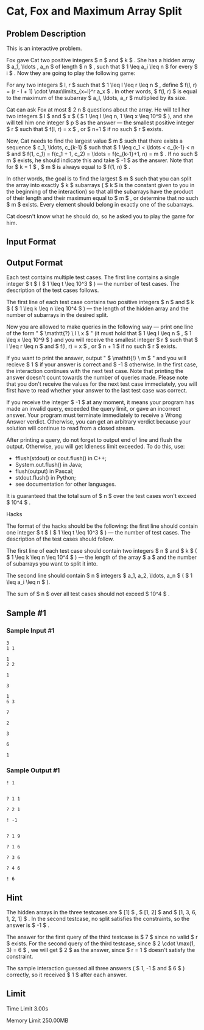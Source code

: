 # Cat, Fox and Maximum Array Split

## Problem Description

This is an interactive problem.

Fox gave Cat two positive integers $ n $ and $ k $ . She has a hidden array $ a_1, \ldots , a_n $ of length $ n $ , such that $ 1 \leq a_i \leq n $ for every $ i $ . Now they are going to play the following game:

For any two integers $ l, r $ such that $ 1 \leq l \leq r \leq n $ , define $ f(l, r) = (r - l + 1) \cdot \max\limits_{x=l}^r a_x $ . In other words, $ f(l, r) $ is equal to the maximum of the subarray $ a_l, \ldots, a_r $ multiplied by its size.

Cat can ask Fox at most $ 2 n $ questions about the array. He will tell her two integers $ l $ and $ x $ ( $ 1 \leq l \leq n, 1 \leq x \leq 10^9 $ ), and she will tell him one integer $ p $ as the answer — the smallest positive integer $ r $ such that $ f(l, r) = x $ , or $ n+1 $ if no such $ r $ exists.

Now, Cat needs to find the largest value $ m $ such that there exists a sequence $ c_1, \ldots, c_{k-1} $ such that $ 1 \leq c_1 < \ldots < c_{k-1} < n $ and $ f(1, c_1) = f(c_1 + 1, c_2) = \ldots = f(c_{k-1}+1, n) = m $ . If no such $ m $ exists, he should indicate this and take $ -1 $ as the answer. Note that for $ k = 1 $ , $ m $ is always equal to $ f(1, n) $ .

In other words, the goal is to find the largest $ m $ such that you can split the array into exactly $ k $ subarrays ( $ k $ is the constant given to you in the beginning of the interaction) so that all the subarrays have the product of their length and their maximum equal to $ m $ , or determine that no such $ m $ exists. Every element should belong in exactly one of the subarrays.

Cat doesn't know what he should do, so he asked you to play the game for him.

## Input Format

## Output Format

Each test contains multiple test cases. The first line contains a single integer $ t $ ( $ 1 \leq t \leq 10^3 $ ) — the number of test cases. The description of the test cases follows.

The first line of each test case contains two positive integers $ n $ and $ k $ ( $ 1 \leq k \leq n \leq 10^4 $ ) — the length of the hidden array and the number of subarrays in the desired split.

Now you are allowed to make queries in the following way — print one line of the form " $ \mathtt{?} \ l \ x $ " (it must hold that $ 1 \leq l \leq n $ , $ 1 \leq x \leq 10^9 $ ) and you will receive the smallest integer $ r $ such that $ l \leq r \leq n $ and $ f(l, r) = x $ , or $ n + 1 $ if no such $ r $ exists.

If you want to print the answer, output " $ \mathtt{!} \ m $ " and you will recieve $ 1 $ if your answer is correct and $ -1 $ otherwise. In the first case, the interaction continues with the next test case. Note that printing the answer doesn't count towards the number of queries made. Please note that you don't receive the values for the next test case immediately, you will first have to read whether your answer to the last test case was correct.

If you receive the integer $ -1 $ at any moment, it means your program has made an invalid query, exceeded the query limit, or gave an incorrect answer. Your program must terminate immediately to receive a Wrong Answer verdict. Otherwise, you can get an arbitrary verdict because your solution will continue to read from a closed stream.

After printing a query, do not forget to output end of line and flush the output. Otherwise, you will get Idleness limit exceeded. To do this, use:

- fflush(stdout) or cout.flush() in C++;
- System.out.flush() in Java;
- flush(output) in Pascal;
- stdout.flush() in Python;
- see documentation for other languages.

It is guaranteed that the total sum of $ n $ over the test cases won't exceed $ 10^4 $ .

Hacks

The format of the hacks should be the following: the first line should contain one integer $ t $ ( $ 1 \leq t \leq 10^3 $ ) — the number of test cases. The description of the test cases should follow.

The first line of each test case should contain two integers $ n $ and $ k $ ( $ 1 \leq k \leq n \leq 10^4 $ ) — the length of the array $ a $ and the number of subarrays you want to split it into.

The second line should contain $ n $ integers $ a_1, a_2, \ldots, a_n  $ ( $ 1 \leq a_i \leq n  $ ).

The sum of $ n $ over all test cases should not exceed $ 10^4 $ .

## Sample #1

### Sample Input #1

```
3
1 1

1
2 2

1

3

1
6 3

7

2

3

6

1
```

### Sample Output #1

```
! 1


? 1 1

? 2 1

! -1


? 1 9

? 1 6

? 3 6

? 4 6

! 6
```

## Hint

The hidden arrays in the three testcases are $ [1] $ , $ [1, 2] $ and $ [1, 3, 6, 1, 2, 1] $ . In the second testcase, no split satisfies the constraints, so the answer is $ -1 $ .

The answer for the first query of the third testcase is $ 7 $ since no valid $ r $ exists. For the second query of the third testcase, since $ 2 \cdot \max(1, 3) = 6 $ , we will get $ 2 $ as the answer, since $ r = 1 $ doesn't satisfy the constraint.

The sample interaction guessed all three answers ( $ 1, -1 $ and $ 6 $ ) correctly, so it received $ 1 $ after each answer.

## Limit



Time Limit
3.00s

Memory Limit
250.00MB
